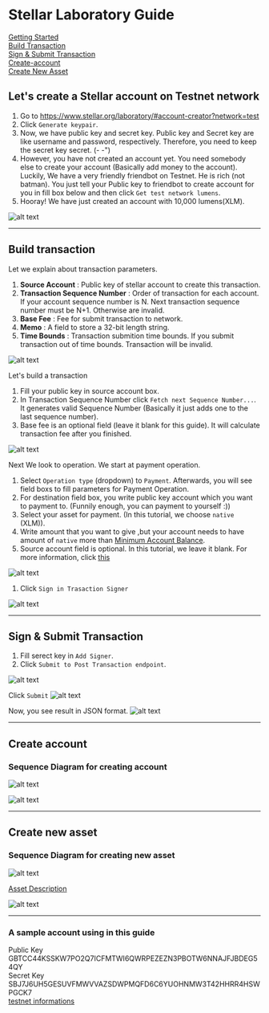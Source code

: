 # Stellar Laboratory Guide

[Getting Started](#Let's-Create-Stellar-account-on-testnet)  
[Build Transaction](#Build-Transaction)  
[Sign & Submit Transaction](#Sign-&-Submit-Transaction)  
[Create-account](#Create-account)  
[Create New Asset](#Create-New-Asset)

## Let's create a Stellar account on Testnet network

1. Go to <https://www.stellar.org/laboratory/#account-creator?network=test>
2. Click `Generate keypair`.
3. Now, we have public key and secret key. Public key and Secret key are like username and password, respectively. Therefore, you need to keep the secret key secret. (- -")
4. However, you have not created an account yet. You need somebody else to create your account (Basically add money to the account). Luckily, We have a very friendly friendbot on Testnet. He is rich (not batman). You just tell your Public key to friendbot to create account for you in fill box below and then click `Get test network lumens`.
5. Hooray! We have just created an account with 10,000 lumens(XLM).

![alt text](https://raw.githubusercontent.com/ballpor98/StellarxReact101/dev/pic/keypairgen.png)

---

## Build transaction

Let we explain about transaction parameters.

1. **Source Account** : Public key of stellar account to create this transaction.
2. **Transaction Sequence Number** : Order of transaction for each account. If your account sequence number is N. Next transaction sequence number must be N+1. Otherwise are invalid.
3. **Base Fee** : Fee for submit transaction to network.
4. **Memo** : A field to store a 32-bit length string.
5. **Time Bounds** : Transaction submition time bounds. If you submit transaction out of time bounds. Transaction will be invalid.

![alt text](https://raw.githubusercontent.com/ballpor98/StellarxReact101/dev/pic/Tx1.png)

Let's build a transaction

1. Fill your public key in source account box.
2. In Transaction Sequence Number click `Fetch next Sequence Number...`. It generates valid Sequence Number (Basically it just adds one to the last sequence number).
3. Base fee is an optional field (leave it blank for this guide). It will calculate transaction fee after you finished.

![alt text](https://raw.githubusercontent.com/ballpor98/StellarxReact101/dev/pic/Tx2.png)

Next We look to operation. We start at payment operation.

1. Select `Operation type` (dropdown) to `Payment`. Afterwards, you will see field boxs to fill parameters for Payment Operation.
2. For destination field box, you write public key account which you want to payment to. (Funnily enough, you can payment to yourself :))
3. Select your asset for payment. (In this tutorial, we choose `native` (XLM)).
4. Write amount that you want to give ,but your account needs to have amount of `native` more than [Minimum Account Balance](https://www.stellar.org/developers/guides/concepts/fees.html#minimum-account-balance).
5. Source account field is optional. In this tutorial, we leave it blank. For more information, click [this](https://www.stellar.org/developers/guides/concepts/operations.html#transactions-involving-multiple-accounts)

![alt text](https://raw.githubusercontent.com/ballpor98/StellarxReact101/dev/pic/Payment.png)

1. Click `Sign in Trasaction Signer`

![alt text](https://raw.githubusercontent.com/ballpor98/StellarxReact101/dev/pic/Tx3.png)

---

## Sign & Submit Transaction

1. Fill serect key in `Add Signer`.
2. Click `Submit to Post Transaction endpoint`.

![alt text](https://raw.githubusercontent.com/ballpor98/StellarxReact101/dev/pic/SubmitTx1.png)

Click `Submit`
![alt text](https://raw.githubusercontent.com/ballpor98/StellarxReact101/dev/pic/SubmitTx2.png)

Now, you see result in JSON format.
![alt text](https://raw.githubusercontent.com/ballpor98/StellarxReact101/dev/pic/SubmitTx3.png)

---

## Create account

### Sequence Diagram for creating account

![alt text](https://raw.githubusercontent.com/ballpor98/StellarxReact101/dev/pic/Create_Account_diagram.png)

![alt text](https://raw.githubusercontent.com/ballpor98/StellarxReact101/dev/pic/Create_account.png)

---

## Create new asset

### Sequence Diagram for creating new asset

![alt text](https://raw.githubusercontent.com/ballpor98/StellarxReact101/dev/pic/Create_New_Asset.png)

[Asset Description](https://www.stellar.org/developers/guides/concepts/assets.html)

![alt text](https://raw.githubusercontent.com/ballpor98/StellarxReact101/dev/pic/ChangeTrust.png)

---

### A sample account using in this guide

Public Key GBTCC44KSSKW7PO2Q7ICFMTWI6QWRPEZEZN3PBOTW6NNAJFJBDEG54QY  
Secret Key SBJ7J6UH5GESUVFMWVVAZSDWPMQFD6C6YUOHNMW3T42HHRR4HSWPGCK7  
[testnet informations](https://www.stellar.org/developers/guides/concepts/test-net.html#best-practices-for-using-testnet)
